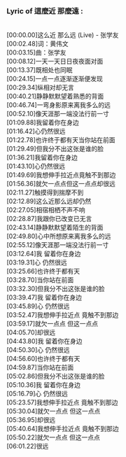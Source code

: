 <h3>Lyric of 這麼近 那麼遠 :</h3><p><br>[00:00.00]这么近 那么远 (Live) - 张学友
<br>[00:02.48]词：黄伟文
<br>[00:03.15]曲：张学友
<br>[00:08.12]一天一天日日夜夜面对面
<br>[00:13.37]既相处也同眠
<br>[00:24.15]一点一点逐渐逐渐便发现
<br>[00:29.34]纵相对却无言
<br>[00:40.21]静静默默望着熟悉的背面
<br>[00:46.74]一弯身影原来离我多么的远
<br>[00:52.10]像天涯那一端没法行前一寸
<br>[01:09.88]我留着你在身边
<br>[01:16.42]心仍然很远
<br>[01:22.78]也许终于都有天当你站在前面
<br>[01:29.49]但我分不出这张是谁的脸
<br>[01:36.21]我留着你在身边
<br>[01:43.10]心仍然很远
<br>[01:49.69]我想伸手拉近点竟触不到那边
<br>[01:56.36]就欠一点点但这一点点却很远
<br>[02:11.27]触摸得到揣摩不到
<br>[02:12.89]这么近那么远却仍然
<br>[02:27.05]相宿相栖不声不响
<br>[02:28.87]我跟你已改变已无言
<br>[02:43.14]静静默默望着陌生的背面
<br>[02:49.80]心中所想原来离我多么的远
<br>[02:55.12]像天涯那一端没法行前一寸
<br>[03:12.64]我 留着你在身边
<br>[03:19.31]心 仍然很远
<br>[03:25.66]也许终于都有天
<br>[03:28.70]当你站在前面
<br>[03:32.30]但我分不出这张是谁的脸
<br>[03:39.47]我 留着你在身边
<br>[03:45.89]心 仍然很远
<br>[03:52.47]我想伸手拉近点 竟触不到那边
<br>[03:59.17]就欠一点点 但这一点点
<br>[04:05.70]却很远
<br>[04:43.80]我 留着你在身边
<br>[04:50.30]心 仍然很远
<br>[04:56.60]也许终于都有天
<br>[04:59.87]当你站在前面
<br>[05:02.86]但我分不出这张是谁的脸
<br>[05:10.36]我 留着你在身边
<br>[05:16.79]心 仍然很远
<br>[05:23.57]我想伸手拉近点 竟触不到那边
<br>[05:30.04]就欠一点点 但这一点点
<br>[05:36.95]却很远
<br>[05:40.64]我想伸手拉近点 竟触不到那边
<br>[05:50.22]就欠一点点 但这一点点
<br>[06:01.22]很远
</p>